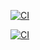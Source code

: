 [![CI](https://github.com/mariotinelli/home-control-system/actions/workflows/laravel.yml/badge.svg?branch=develop)](https://github.com/mariotinelli/home-control-system/actions/workflows/laravel.yml)

[![CI](https://github.com/mariotinelli/home-control-system/actions/workflows/laravel.yml/badge.svg?branch=main)](https://github.com/mariotinelli/home-control-system/actions/workflows/laravel.yml)
